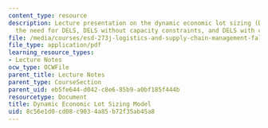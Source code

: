 ```yaml
---
content_type: resource
description: Lecture presentation on the dynamic economic lot sizing (DELS) model,
  the need for DELS, DELS without capacity constraints, and DELS with capacity constraints.
file: /media/courses/esd-273j-logistics-and-supply-chain-management-fall-2009/8c56e1d0cd08c9034a85b72f35ab45a8_MITESD_273JF09_lec04.pdf
file_type: application/pdf
learning_resource_types:
- Lecture Notes
ocw_type: OCWFile
parent_title: Lecture Notes
parent_type: CourseSection
parent_uid: eb5fe644-d042-c8e6-85b9-a0bf185f444b
resourcetype: Document
title: Dynamic Economic Lot Sizing Model
uid: 8c56e1d0-cd08-c903-4a85-b72f35ab45a8
---
```

